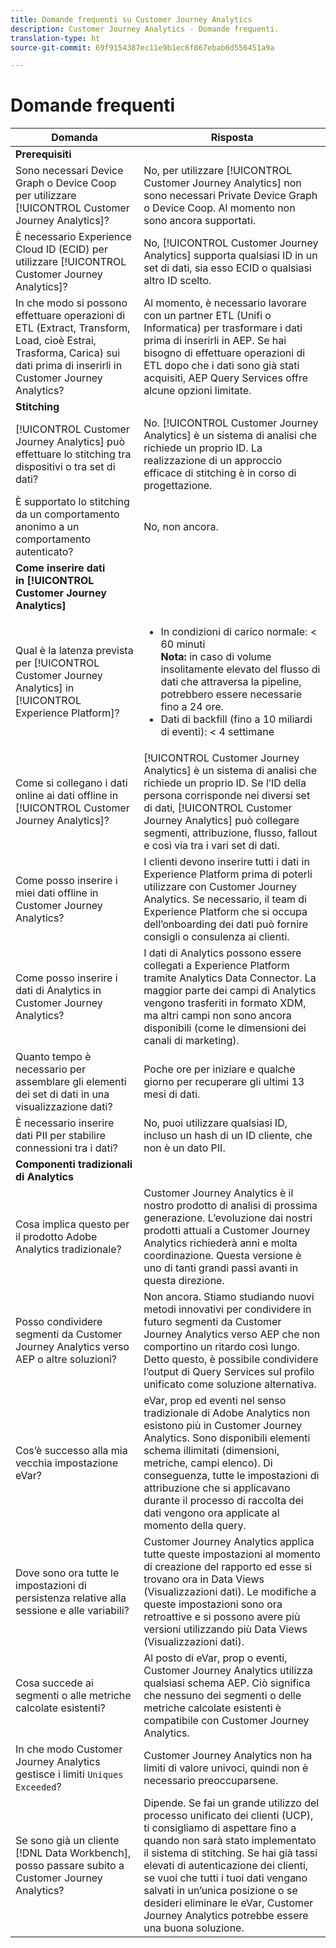 ```yaml
---
title: Domande frequenti su Customer Journey Analytics
description: Customer Journey Analytics - Domande frequenti.
translation-type: ht
source-git-commit: 69f9154387ec11e9b1ec6f867ebab6d556451a9a

---
```



# Domande frequenti

| Domanda | Risposta |
|---|---|
| **Prerequisiti** |  |
| Sono necessari Device Graph o Device Coop per utilizzare [!UICONTROL Customer Journey Analytics]? | No, per utilizzare [!UICONTROL Customer Journey Analytics] non sono necessari Private Device Graph o Device Coop. Al momento non sono ancora supportati. |
| È necessario Experience Cloud ID (ECID) per utilizzare [!UICONTROL Customer Journey Analytics]? | No, [!UICONTROL Customer Journey Analytics] supporta qualsiasi ID in un set di dati, sia esso ECID o qualsiasi altro ID scelto. |
| In che modo si possono effettuare operazioni di ETL (Extract, Transform, Load, cioè Estrai, Trasforma, Carica) sui dati prima di inserirli in Customer Journey Analytics? | Al momento, è necessario lavorare con un partner ETL (Unifi o Informatica) per trasformare i dati prima di inserirli in AEP. Se hai bisogno di effettuare operazioni di ETL dopo che i dati sono già stati acquisiti, AEP Query Services offre alcune opzioni limitate. |
| **Stitching** |  |
| [!UICONTROL Customer Journey Analytics] può effettuare lo stitching tra dispositivi o tra set di dati? | No. [!UICONTROL Customer Journey Analytics] è un sistema di analisi che richiede un proprio ID. La realizzazione di un approccio efficace di stitching è in corso di progettazione. |
| È supportato lo stitching da un comportamento anonimo a un comportamento autenticato? | No, non ancora. |
| **Come inserire dati in [!UICONTROL Customer Journey Analytics]** |  |
| Qual è la latenza prevista per [!UICONTROL Customer Journey Analytics] in [!UICONTROL Experience Platform]? | <ul><li>In condizioni di carico normale: &lt; 60 minuti <br>**Nota:** in caso di volume insolitamente elevato del flusso di dati che attraversa la pipeline, potrebbero essere necessarie fino a 24 ore.</li><li>Dati di backfill (fino a 10 miliardi di eventi): &lt; 4 settimane</li></ul> |
| Come si collegano i dati online ai dati offline in [!UICONTROL Customer Journey Analytics]? | [!UICONTROL Customer Journey Analytics] è un sistema di analisi che richiede un proprio ID. Se l’ID della persona corrisponde nei diversi set di dati, [!UICONTROL Customer Journey Analytics] può collegare segmenti, attribuzione, flusso, fallout e così via tra i vari set di dati. |
| Come posso inserire i miei dati offline in Customer Journey Analytics? | I clienti devono inserire tutti i dati in Experience Platform prima di poterli utilizzare con Customer Journey Analytics. Se necessario, il team di Experience Platform che si occupa dell’onboarding dei dati può fornire consigli o consulenza ai clienti. |
| Come posso inserire i dati di Analytics in Customer Journey Analytics? | I dati di Analytics possono essere collegati a Experience Platform tramite Analytics Data Connector. La maggior parte dei campi di Analytics vengono trasferiti in formato XDM, ma altri campi non sono ancora disponibili (come le dimensioni dei canali di marketing). |
| Quanto tempo è necessario per assemblare gli elementi dei set di dati in una visualizzazione dati? | Poche ore per iniziare e qualche giorno per recuperare gli ultimi 13 mesi di dati. |
| È necessario inserire dati PII per stabilire connessioni tra i dati? | No, puoi utilizzare qualsiasi ID, incluso un hash di un ID cliente, che non è un dato PII. |
| **Componenti tradizionali di Analytics** |  |
| Cosa implica questo per il prodotto Adobe Analytics tradizionale? | Customer Journey Analytics è il nostro prodotto di analisi di prossima generazione. L’evoluzione dai nostri prodotti attuali a Customer Journey Analytics richiederà anni e molta coordinazione. Questa versione è uno di tanti grandi passi avanti in questa direzione. |
| Posso condividere segmenti da Customer Journey Analytics verso AEP o altre soluzioni? | Non ancora. Stiamo studiando nuovi metodi innovativi per condividere in futuro segmenti da Customer Journey Analytics verso AEP che non comportino un ritardo così lungo. Detto questo, è possibile condividere l’output di Query Services sul profilo unificato come soluzione alternativa. |
| Cos’è successo alla mia vecchia impostazione eVar? | eVar, prop ed eventi nel senso tradizionale di Adobe Analytics non esistono più in Customer Journey Analytics. Sono disponibili elementi schema illimitati (dimensioni, metriche, campi elenco). Di conseguenza, tutte le impostazioni di attribuzione che si applicavano durante il processo di raccolta dei dati vengono ora applicate al momento della query. |
| Dove sono ora tutte le impostazioni di persistenza relative alla sessione e alle variabili? | Customer Journey Analytics applica tutte queste impostazioni al momento di creazione del rapporto ed esse si trovano ora in Data Views (Visualizzazioni dati). Le modifiche a queste impostazioni sono ora retroattive e si possono avere più versioni utilizzando più Data Views (Visualizzazioni dati). |
| Cosa succede ai segmenti o alle metriche calcolate esistenti? | Al posto di eVar, prop o eventi, Customer Journey Analytics utilizza qualsiasi schema AEP. Ciò significa che nessuno dei segmenti o delle metriche calcolate esistenti è compatibile con Customer Journey Analytics. |
| In che modo Customer Journey Analytics gestisce i limiti `Uniques Exceeded`? | Customer Journey Analytics non ha limiti di valore univoci, quindi non è necessario preoccuparsene. |
| Se sono già un cliente [!DNL Data Workbench], posso passare subito a Customer Journey Analytics? | Dipende. Se fai un grande utilizzo del processo unificato dei clienti (UCP), ti consigliamo di aspettare fino a quando non sarà stato implementato il sistema di stitching. Se hai già tassi elevati di autenticazione dei clienti, se vuoi che tutti i tuoi dati vengano salvati in un’unica posizione o se desideri eliminare le eVar, Customer Journey Analytics potrebbe essere una buona soluzione. |

